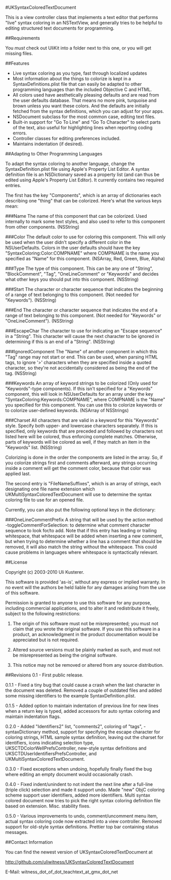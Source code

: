 #UKSyntaxColoredTextDocument

This is a view controller class that implements a text editor that performs "live" syntax coloring in an NSTextView, and generally tries to be helpful to editing structured text documents for programming.


##Requirements

You *must* check out UliKit into a folder next to this one, or you will get missing files.


##Features

* Live syntax coloring as you type, fast through localized updates
* Most information about the things to colorize is kept in a SyntaxDefinitions.plist file that can easily be adapted to other programming languages than the included Objective C and HTML.
* All colors used have aesthetically pleasing defaults and are read from the user defaults database. That means no more pink, turquoise and brown unless you want these colors. And the defaults are initially fetched from the syntax definitions, which you can adjust for your apps.
* NSDocument subclass for the most common case, editing text files.
* Built-in support for "Go To Line" and "Go To Character" to select parts of the text, also useful for highlighting lines when reporting coding errors.
* Controller classes for editing preferences included.
* Maintains indentation (if desired).


##Adapting to Other Programming Languages

To adapt the syntax coloring to another language, change the SyntaxDefinition.plist file using Apple's Property List Editor. A syntax definition file is an NSDictionary saved as a property list (and can thus be edited using Apple's Property List Editor). It currently contains two required entries.

The first has the key "Components", which is an array of dictionaries each
describing one "thing" that can be colorized. Here's what the various keys mean:

###Name
The name of this component that can be colorized. Used internally to mark some text styles, and also used to refer to this component from other components. (NSString)

###Color
The default color to use for coloring this component. This will only be used when the user didn't specify a different color in the NSUserDefaults. Colors in the user defaults should have the key "SyntaxColoring:Color:COMPNAME" where COMPNAME is the name you specified as "Name" for this component. (NSArray, Red, Green, Blue, Alpha)

###Type
The type of this component. This can be any one of "String", "BlockComment", "Tag", "OneLineComment" or "Keywords" and decides what other keys you should put into this component. (NSString)

###Start
The character or character sequence that indicates the beginning of a range of text belonging to this component. (Not needed for "Keywords"). (NSString)

###End
The character or character sequence that indicates the end of a range of text belonging to this component. (Not needed for "Keywords" or "OneLineComment"). (NSString)

###EscapeChar
The character to use for indicating an "Escape sequence" in a "String". This character will cause the next character to be ignored in determining if this is an end of a "String". (NSString)

###IgnoredComponent
The "Name" of another component in which this "Tag" range may not start or end. This can be used, when parsing HTML tags, to ignore '>' characters when they are specified inside a quoted character, so they're not accidentally considered as being the end of the tag. (NSString)

###Keywords
An array of keyword strings to be colorized (Only used for "Keywords"-type components). If this isn't specified for a "Keywords" component, this will look in NSUserDefaults for an array under the key "SyntaxColoring:Keywords:COMPNAME", where COMPNAME is the "Name" you specified for this component. You can use this to colorize keywords or to colorize user-defined keywords. (NSArray of NSStrings)

###Charset
All characters that are valid in a keyword for this "Keywords" style. Specify both upper- and lowercase characters separately. If this is specified, only keywords that are preceded and followed by characters not listed here will be colored, thus enforcing complete matches. Otherwise, parts of keywords will be colored as well, if they match an item in the "Keywords" list. (NSString)

Colorizing is done in the order the components are listed in the array. So, if
you colorize strings first and comments afterward, any strings occurring inside
a comment will get the comment color, because that color was applied last.

The second entry is "FileNameSuffixes", which is an array of strings, each
designating one file name extension which UKMultiSyntaxColoredTextDocument will
use to determine the syntax coloring file to use for an opened file.

Currently, you can also put the following optional keys in the dictionary:

###OneLineCommentPrefix
A string that will be used by the action method -toggleCommentForSelection: to determine what comment character sequence to look for/to add. Note that if this entry has leading or trailing whitespace, that whitespace will be added when inserting a new comment, but when trying to determine whether a line has a comment that should be removed, it will also match the string without the whitespace. This could cause problems in languages where whitespace is syntactically relevant.


##License

Copyright (c) 2003-2010 Uli Kusterer.

This software is provided 'as-is', without any express or implied
warranty. In no event will the authors be held liable for any damages
arising from the use of this software.

Permission is granted to anyone to use this software for any purpose,
including commercial applications, and to alter it and redistribute it
freely, subject to the following restrictions:

1. The origin of this software must not be misrepresented; you must not claim that you wrote the original software. If you use this software in a product, an acknowledgment in the product documentation would be appreciated but is not required.

2. Altered source versions must be plainly marked as such, and must not be misrepresented as being the original software.

3. This notice may not be removed or altered from any source distribution.


##Revisions
0.1	-	First public release.

0.1.1 - Fixed a tiny bug that could cause a crash when the last character in the document was deleted. Removed a couple of outdated files and added some missing identifiers to the example SyntaxDefinition.plist.

0.1.5 - Added option to maintain indentation of previous line for new lines when a return key is typed, added accessors for auto syntax coloring and maintain indentation flags.

0.2.0 - Added "Identifiers2" list, "comments2", coloring of "tags", -syntaxDictionary method, support for specifying the escape character for coloring strings, HTML sample syntax definition, leaving out the charset for identifiers, icons indicating selection type, UKSCTDColorWellPrefsController, new-style syntax definitions and UKSCTDUserIdentifiersPrefsController, and UKMultiSyntaxColoredTextDocument.

0.3.0 - Fixed exceptions when undoing, hopefully finally fixed the bug where editing an empty document would occasionally crash.

0.4.0 - Fixed indent/unindent to not indent the next line after a full-line (triple click) selection and made it support undo. Made "new" ObjC coloring scheme support user identifiers, added more identifiers. Multi syntax colored document now tries to pick the right syntax coloring definition file based on extension. Misc. stability fixes.

0.5.0 - Various improvements to undo, comment/uncomment menu item, actual syntax coloring code now extracted into a view controller. Removed support for old-style syntax definitions. Prettier top bar containing status messages.


##Contact Information

You can find the newest version of UKSyntaxColoredTextDocument at

http://github.com/uliwitness/UKSyntaxColoredTextDocument

E-Mail: witness_dot_of_dot_teachtext_at_gmx_dot_net

